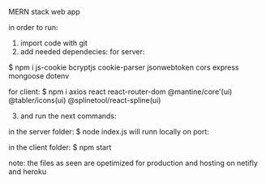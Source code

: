 MERN stack web app


in order to run:
1) import code with git
2) add needed dependecies:
 for server:
 
 $ npm i js-cookie bcryptjs cookie-parser jsonwebtoken cors express mongoose dotenv 
 
 for client:
 $ npm i axios react react-router-dom  @mantine/core'(ui)  @tabler/icons(ui) @splinetool/react-spline(ui)
 
3)  and run the next commands:

in the server folder:
$ node index.js
will runn locally on port: 

in the client folder:
$ npm start


note: the files as seen are opetimized for production and hosting on netifly and heroku

